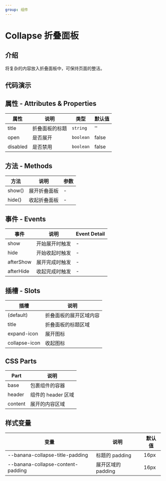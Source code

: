 ```yaml
---
group: 组件
---
```


# Collapse 折叠面板

## 介绍

将复杂的内容放入折叠面板中，可保持页面的整洁。

## 代码演示

<code src="./demos/demo0.tsx"></code>
<code src="./demos/demo1.tsx"></code>
<code src="./demos/demo2.tsx"></code>
<code src="./demos/demo3.tsx"></code>

## 属性 - Attributes & Properties

| 属性     | 说明           | 类型      | 默认值 |
| -------- | -------------- | --------- | ------ |
| title    | 折叠面板的标题 | `string`  | ''     |
| open     | 是否展开       | `boolean` | false  |
| disabled | 是否禁用       | `boolean` | false  |

## 方法 - Methods

| 方法   | 说明         | 参数 |
| ------ | ------------ | ---- |
| show() | 展开折叠面板 | -    |
| hide() | 收起折叠面板 | -    |

## 事件 - Events

| 事件      | 说明           | Event Detail |
| --------- | -------------- | ------------ |
| show      | 开始展开时触发 | -            |
| hide      | 开始收起时触发 | -            |
| afterShow | 展开完成时触发 | -            |
| afterHide | 收起完成时触发 | -            |

## 插槽 - Slots

| 插槽          | 说明                   |
| ------------- | ---------------------- |
| (default)     | 折叠面板的展开区域内容 |
| title         | 折叠面板的标题区域     |
| expand-icon   | 展开图标               |
| collapse-icon | 收起图标               |

## CSS Parts

| Part    | 说明               |
| ------- | ------------------ |
| base    | 包裹组件的容器     |
| header  | 组件的 header 区域 |
| content | 展开的内容区域     |

## 样式变量

| 变量                              | 说明               | 默认值 |
| --------------------------------- | ------------------ | ------ |
| --banana-collapse-title-padding   | 标题的 padding     | 16px   |
| --banana-collapse-content-padding | 展开区域的 padding | 16px   |
